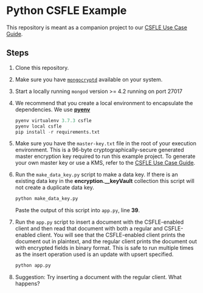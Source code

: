 # Python CSFLE Example

This repository is meant as a companion project to our
[CSFLE Use Case Guide](https://docs.mongodb.com/ecosystem/use-cases/client-side-field-level-encryption-guide/).

## Steps

1. Clone this repository.
2. Make sure you have [`mongocryptd`](https://www.mongodb.com/download-center/enterprise) available on your system.
3. Start a locally running `mongod` version >= 4.2 running on port 27017
4. We recommend that you create a local environment to encapsulate the
   dependencies. We use [**pyenv**](https://realpython.com/intro-to-pyenv/)

   ```python
   pyenv virtualenv 3.7.3 csfle
   pyenv local csfle
   pip install -r requirements.txt
   ```

5. Make sure you have the `master-key.txt` file in the root of your execution
   environment. This is a 96-byte cryptographically-secure generated master
   encryption key required to run this example project. To generate your own
   master key or use a KMS, refer to the [CSFLE Use Case Guide](https://docs.mongodb.com/ecosystem/use-cases/client-side-field-level-encryption-guide/).

6. Run the `make_data_key.py` script to make a data key. If there is an
   existing data key in the **encryption.\_\_keyVault** collection this script
   will not create a duplicate data key.

   ```python
   python make_data_key.py
   ```

   Paste the output of this script into `app.py`, line **39**.

7. Run the `app.py` script to insert a document with the CSFLE-enabled client
   and then read that document with both a regular and CSFLE-enabled client. You
   will see that the CSFLE-enabled client prints the document out in plaintext,
   and the regular client prints the document out with encrypted fields in
   binary format. This is safe to run multiple times as the insert operation
   used is an update with upsert specified.

   ```python
   python app.py
   ```

8. Suggestion: Try inserting a document with the regular client. What happens?
